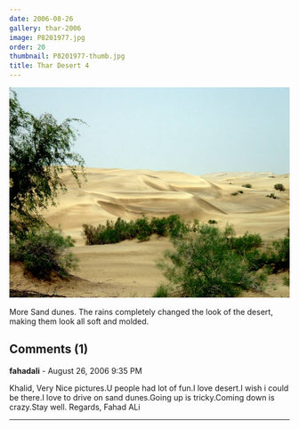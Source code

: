 ```yaml
---
date: 2006-08-26
gallery: thar-2006
image: P8201977.jpg
order: 20
thumbnail: P8201977-thumb.jpg
title: Thar Desert 4
---
```


![Thar Desert 4](./P8201977.jpg)

More Sand dunes. The rains completely changed the look of the desert, making them look all soft and molded.

<div id="comments">

## Comments (1)

**fahadali** - August 26, 2006  9:35 PM

Khalid,
Very Nice pictures.U people had lot of fun.I love desert.I wish i could be there.I love to drive on sand dunes.Going up is tricky.Coming down is crazy.Stay well.
Regards,
Fahad ALi

---

</div>